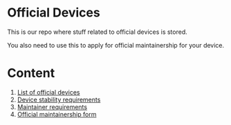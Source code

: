 # Official Devices

This is our repo where stuff related to official devices is stored.

You also need to use this to apply for official maintainership for your device.

# Content

1. [List of official devices](devices.md)
2. [Device stability requirements](devicereq.md)
3. [Maintainer requirements](maintainerreq.md)
4. [Official maintainership form](https://forms.gle/YgMdMCdR68fqgGaR6)
